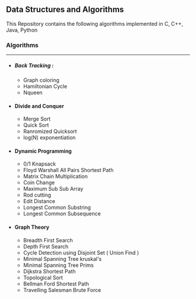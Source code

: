 ## Data Structures and Algorithms
This Repository contains the following algorithms implemented in C, C++, Java, Python

### Algorithms
-----------------------
- ##### Back Tracking :
  - Graph coloring
  - Hamiltonian Cycle
  - Nqueen
- #### Divide and Conquer
  - Merge Sort
  - Quick Sort
  - Ranromized Quicksort
  - log(N) exponentiation
- #### Dynamic Programming
  - 0/1 Knapsack
  - Floyd Warshall All Pairs Shortest Path
  - Matrix Chain Multiplication
  - Coin Change
  - Maximum Sub Sub Array
  - Rod cutting
  - Edit Distance
  - Longest Common Substring
  - Longest Common Subsequence
 - #### Graph Theory
   - Breadth First Search
   - Depth First Search
   - Cycle Detection using Disjoint Set ( Union Find )
   - Minimal Spanning Tree kruskal's
   - Minimal Spanning Tree Prims
   - Dijkstra Shortest Path
   - Topological Sort
   - Bellman Ford Shortest Path
   - Travelling Salesman Brute Force
